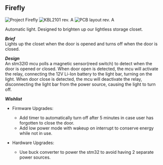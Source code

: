 ## Firefly 

![Project Firefly](https://live.staticflickr.com/65535/52433047347_2edf827303_q.jpg "final product")
![KBL2101 rev. A](https://live.staticflickr.com/65535/52434007085_4f1d506784_q.jpg "prototype")
![PCB layout rev. A](https://live.staticflickr.com/65535/52433773094_862f285a39_q.jpg "pcb layout")  

Automatic light. Designed to brighten up our lightless storage closet.

***Brief***  
Lights up the closet when the door is opened and turns off when the door is closed.

***Design***  
An stm32l0 mcu polls a magnetic sensor(reed switch) to detect when the door is opened or closed. When door open is detected, the mcu will activate the relay, connecting the 12V Li-Ion battery to the light bar, turning on the light. When door close is detected, the mcu will deactivate the relay, disconnecting the light bar from the power source, causing the light to turn off.  

***Wishlist***  
* Firmware Upgrades:
    * Add timer to automatically turn off after 5 minutes in case user has forgotten to close the door.
    * Add low power mode with wakeup on interrupt to conserve energy while not in use.

* Hardware Upgrades:
    * Use buck converter to power the stm32 to avoid having 2 separate power sources.
